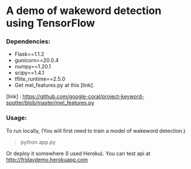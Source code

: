 # A demo of wakeword detection using TensorFlow

### Dependencies:
- Flask==1.1.2
- gunicorn==20.0.4
- numpy==1.20.1
- scipy==1.4.1 
- tflite_runtime==2.5.0
- Get mel_features.py at this [link]. 

[link] : https://github.com/google-coral/project-keyword-spotter/blob/master/mel_features.py

### Usage:

To run locally, (You will first need to train a model of wakeword detection.)

> python app.py

Or deploy it somewhere (I used Heroku).
You can test api at http://fridaydemo.herokuapp.com 